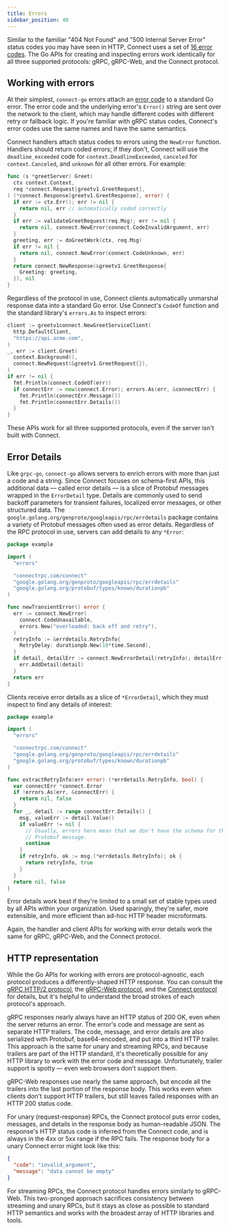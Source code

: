 ```yaml
---
title: Errors
sidebar_position: 40
---
```


Similar to the familiar "404 Not Found" and "500 Internal Server Error" status
codes you may have seen in HTTP, Connect uses a set of [16 error
codes](../protocol.md#error-codes). The Go APIs for creating and inspecting
errors work identically for all three supported protocols: gRPC, gRPC-Web, and
the Connect protocol.

## Working with errors

At their simplest, `connect-go` errors attach an [error
code](../protocol.md#error-codes) to a standard Go error. The error code and
the underlying error's `Error()` string are sent over the network to the
client, which may handle different codes with different retry or fallback
logic. If you're familiar with gRPC status codes, Connect's error codes use the
same names and have the same semantics.

Connect handlers attach status codes to errors using the `NewError` function.
Handlers should return coded errors; if they don't, Connect will use the
`deadline_exceeded` code for `context.DeadlineExceeded`, `canceled` for
`context.Canceled`, and `unknown` for all other errors. For example:

```go
func (s *greetServer) Greet(
  ctx context.Context,
  req *connect.Request[greetv1.GreetRequest],
) (*connect.Response[greetv1.GreetResponse], error) {
  if err := ctx.Err(); err != nil {
    return nil, err // automatically coded correctly
  }
  if err := validateGreetRequest(req.Msg); err != nil {
    return nil, connect.NewError(connect.CodeInvalidArgument, err)
  }
  greeting, err := doGreetWork(ctx, req.Msg)
  if err != nil {
    return nil, connect.NewError(connect.CodeUnknown, err)
  }
  return connect.NewResponse(&greetv1.GreetResponse{
    Greeting: greeting,
  }), nil
}
```

Regardless of the protocol in use, Connect clients automatically unmarshal
response data into a standard Go error. Use Connect's `CodeOf` function and the
standard library's `errors.As` to inspect errors:

```go
client := greetv1connect.NewGreetServiceClient(
  http.DefaultClient,
  "https://api.acme.com",
)
_, err := client.Greet(
  context.Background(),
  connect.NewRequest(&greetv1.GreetRequest{}),
)
if err != nil {
  fmt.Println(connect.CodeOf(err))
  if connectErr := new(connect.Error); errors.As(err, &connectErr) {
    fmt.Println(connectErr.Message())
    fmt.Println(connectErr.Details())
  }
}
```

These APIs work for all three supported protocols, even if the server isn't
built with Connect.

## Error Details

Like `grpc-go`, `connect-go` allows servers to enrich errors with more than
just a code and a string. Since Connect focuses on schema-first APIs, this
additional data &mdash; called error details &mdash; is a slice of Protobuf
messages wrapped in the `ErrorDetail` type. Details are commonly used to send
backoff parameters for transient failures, localized error messages, or other
structured data. The `google.golang.org/genproto/googleapis/rpc/errdetails`
package contains a variety of Protobuf messages often used as error details.
Regardless of the RPC protocol in use, servers can add details to any `*Error`:

```go
package example

import (
  "errors"

  "connectrpc.com/connect"
  "google.golang.org/genproto/googleapis/rpc/errdetails"
  "google.golang.org/protobuf/types/known/durationpb"
)

func newTransientError() error {
  err := connect.NewError(
    connect.CodeUnavailable,
    errors.New("overloaded: back off and retry"),
  )
  retryInfo := &errdetails.RetryInfo{
    RetryDelay: durationpb.New(10*time.Second),
  }
  if detail, detailErr := connect.NewErrorDetail(retryInfo); detailErr == nil {
    err.AddDetail(detail)
  }
  return err
}
```

Clients receive error details as a slice of `*ErrorDetail`, which they must
inspect to find any details of interest:

```go
package example

import (
  "errors"

  "connectrpc.com/connect"
  "google.golang.org/genproto/googleapis/rpc/errdetails"
  "google.golang.org/protobuf/types/known/durationpb"
)

func extractRetryInfo(err error) (*errdetails.RetryInfo, bool) {
  var connectErr *connect.Error
  if !errors.As(err, &connectErr) {
    return nil, false
  }
  for _, detail := range connectErr.Details() {
    msg, valueErr := detail.Value()
    if valueErr != nil {
      // Usually, errors here mean that we don't have the schema for this
      // Protobuf message.
      continue
    }
    if retryInfo, ok := msg.(*errdetails.RetryInfo); ok {
      return retryInfo, true
    }
  }
  return nil, false
}
```

Error details work best if they're limited to a small set of stable types used
by all APIs within your organization. Used sparingly, they're safer, more
extensible, and more efficient than ad-hoc HTTP header microformats.

Again, the handler and client APIs for working with error details work the same
for gRPC, gRPC-Web, and the Connect protocol.

## HTTP representation

While the Go APIs for working with errors are protocol-agnostic, each protocol
produces a differently-shaped HTTP response. You can consult the [gRPC HTTP/2
protocol][grpc-protocol], the [gRPC-Web protocol][grpcweb-protocol], and the
[Connect protocol](../protocol.md) for details, but it's helpful to understand
the broad strokes of each protocol's approach.

gRPC responses nearly always have an HTTP status of 200 OK, even when the
server returns an error. The error's code and message are sent as separate HTTP
trailers. The code, message, and error details are also serialized with
Protobuf, base64-encoded, and put into a third HTTP trailer. This approach is
the same for unary and streaming RPCs, and because trailers are part of the
HTTP standard, it's theoretically possible for any HTTP library to work with
the error code and message. Unfortunately, trailer support is spotty &mdash;
even web browsers don't support them.

gRPC-Web responses use nearly the same approach, but encode all the trailers
into the last portion of the response body. This works even when clients don't
support HTTP trailers, but still leaves failed responses with an HTTP 200
status code.

For unary (request-response) RPCs, the Connect protocol puts error codes,
messages, and details in the response body as human-readable JSON. The
response's HTTP status code is inferred from the Connect code, and is always in
the 4xx or 5xx range if the RPC fails. The response body for a unary Connect
error might look like this:

```json
{
  "code": "invalid_argument",
  "message": "data cannot be empty"
}
```

For streaming RPCs, the Connect protocol handles errors similarly to gRPC-Web.
This two-pronged approach sacrifices consistency between streaming and unary
RPCs, but it stays as close as possible to standard HTTP semantics and works
with the broadest array of HTTP libraries and tools.

[grpc-protocol]: https://github.com/grpc/grpc/blob/master/doc/PROTOCOL-HTTP2.md
[grpcweb-protocol]: https://github.com/grpc/grpc/blob/master/doc/PROTOCOL-WEB.md
